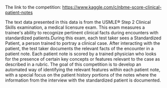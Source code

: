 The link to the competition: https://www.kaggle.com/c/nbme-score-clinical-patient-notes

The text data presented in this data is from the USMLE® Step 2 Clinical Skills examination, a medical licensure exam. This exam measures a trainee's ability to recognize
pertinent clinical facts during encounters with standardized patients.During this exam, each test taker sees a Standardized Patient, a person trained to portray a clinical case. 
After interacting with the patient, the test taker documents the relevant facts of the encounter in a patient note. Each patient note is scored by a trained physician who looks for the presence of certain key concepts or features relevant to the case as described in a rubric. 
The goal of this competition is to develop an automated way of identifying the relevant features within each patient note, with a special focus on the patient history portions of the notes where the information from the interview with the standardized patient is documented.
